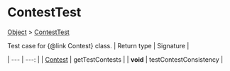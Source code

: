 
# ContestTest

[Object]() > [ContestTest](nullfr/faylixe/googlecodejam/client/ContestTest.md)


Test case for {@link Contest} class.
| Return type | Signature |

| --- | ---: |
| [Contest](nullfr/faylixe/googlecodejam/client/Contest.md) | getTestContests |
| **void** | testContestConsistency |
